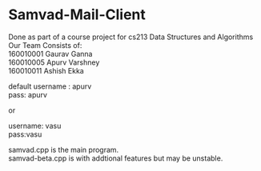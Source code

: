 # Samvad-Mail-Client
Done as part of a course project for cs213 Data Structures and Algorithms
Our Team Consists of: <br>
160010001 Gaurav Ganna <br>
160010005 Apurv Varshney <br>
160010011 Ashish Ekka

default username : apurv <br>
pass: apurv

or

username: vasu <br>
pass:vasu

samvad.cpp is the main program. <br>
samvad-beta.cpp is with addtional features but may be unstable.
